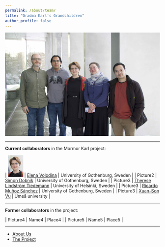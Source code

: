 ```yaml
---
permalink: /about/team/
title: "Gradma Karl's Grandchildren"
author_profile: false
---
```



![Team - March 2023](/assets/images/IMG_7235.jpeg)

------



**Current collaborators** in the Mormor Karl project:

| <img src="/assets/images/Elena-2023.png"  width="50" height="70" /> | [Elena Volodina](https://spraakbanken.gu.se/en/about/staff/elena) | University of Gothenburg, Sweden |
| Picture2 | [Simon Dobnik](https://www.gu.se/en/about/find-staff/simondobnik) | University of Gothenburg, Sweden |
| Picture3 | [Therese Lindström Tiedemann](https://researchportal.helsinki.fi/en/persons/therese-lindstr%C3%B6m-tiedemann) | University of Helsinki, Sweden |
| Picture3 | [Ricardo Muñoz Sánchez](https://spraakbanken.gu.se/en/about/staff/ricardo) | University of Gothenburg, Sweden |
| Picture3 | [Xuan-Son Vu](https://people.cs.umu.se/sonvx/) | Umeå university |

------

**Former collaborators** in the project:

| Picture4 | Name4 | Place4 |
| Picture5 | Name5 | Place5 |

------

* [About Us](../)
* [The Project](../project)
